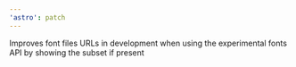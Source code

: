 ```yaml
---
'astro': patch
---
```


Improves font files URLs in development when using the experimental fonts API by showing the subset if present
